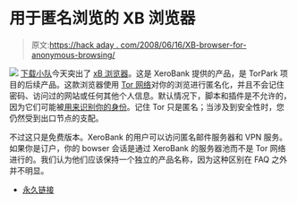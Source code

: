 # 用于匿名浏览的 XB 浏览器

> 原文:[https://hack aday . com/2008/06/16/XB-browser-for-anonymous-browsing/](https://hackaday.com/2008/06/16/xb-browser-for-anonymous-browsing/)

![](../Images/b2a4372684b471e2cae8cf8efed36a02.png)
[下载小队](http://www.downloadsquad.com/2008/06/16/xb-browser-anonymous-web-browsing-for-the-paranoid/)今天突出了 [xB 浏览器](http://xerobank.com/xB_Browser.php)。这是 XeroBank 提供的产品，是 TorPark 项目的后续产品。这款浏览器使用 [Tor 网络](http://www.torproject.org/)对你的浏览进行匿名化，并且不会记住密码、访问过的网站或任何其他个人信息。默认情况下，脚本和插件是不允许的，因为它们可能被[用来识别你的身份](https://wiki.torproject.org/noreply/TheOnionRouter/TorFAQ#TotallyAnonymous)。记住 Tor 只是匿名；当涉及到安全性时，您仍然受到出口节点的支配。

不过这只是免费版本。XeroBank 的用户可以访问匿名邮件服务器和 VPN 服务。如果你是订户，你的 bowser 会话是通过 XeroBank 的服务器池而不是 Tor 网络进行的。我们认为他们应该保持一个独立的产品名称，因为这种区别在 FAQ 之外并不明显。

*   [永久链接](http://xerobank.com/xB_Browser.php)